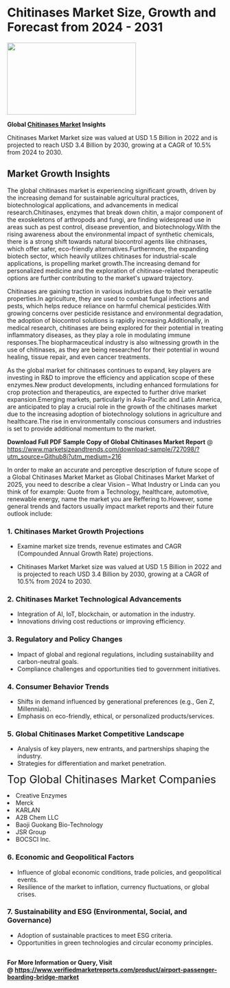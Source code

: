 <H1>Chitinases Market Size, Growth and Forecast from 2024 - 2031</H1><img class="aligncenter size-medium wp-image-584254" src="https://thirdeyenews.in/wp-content/uploads/2024/09/Global-Market-Research-300x168.jpeg" alt="" width="300" height="168" /><p><strong>Global&nbsp;<a href="https://www.marketsizeandtrends.com/download-sample/727098/?utm_source=Github8j?utm_medium=216">Chitinases Market</a> Insights</strong></p><p>Chitinases Market Market size was valued at USD 1.5 Billion in 2022 and is projected to reach USD 3.4 Billion by 2030, growing at a CAGR of 10.5% from 2024 to 2030.</p><p><h2>Market Growth Insights</h2> <p>The global chitinases market is experiencing significant growth, driven by the increasing demand for sustainable agricultural practices, biotechnological applications, and advancements in medical research.Chitinases, enzymes that break down chitin, a major component of the exoskeletons of arthropods and fungi, are finding widespread use in areas such as pest control, disease prevention, and biotechnology.With the rising awareness about the environmental impact of synthetic chemicals, there is a strong shift towards natural biocontrol agents like chitinases, which offer safer, eco-friendly alternatives.Furthermore, the expanding biotech sector, which heavily utilizes chitinases for industrial-scale applications, is propelling market growth.The increasing demand for personalized medicine and the exploration of chitinase-related therapeutic options are further contributing to the market's upward trajectory.</p> <p>Chitinases are gaining traction in various industries due to their versatile properties.In agriculture, they are used to combat fungal infections and pests, which helps reduce reliance on harmful chemical pesticides.With growing concerns over pesticide resistance and environmental degradation, the adoption of biocontrol solutions is rapidly increasing.Additionally, in medical research, chitinases are being explored for their potential in treating inflammatory diseases, as they play a role in modulating immune responses.The biopharmaceutical industry is also witnessing growth in the use of chitinases, as they are being researched for their potential in wound healing, tissue repair, and even cancer treatments.</p> <p>As the global market for chitinases continues to expand, key players are investing in R&D to improve the efficiency and application scope of these enzymes.New product developments, including enhanced formulations for crop protection and therapeutics, are expected to further drive market expansion.Emerging markets, particularly in Asia-Pacific and Latin America, are anticipated to play a crucial role in the growth of the chitinases market due to the increasing adoption of biotechnology solutions in agriculture and healthcare.The rise in environmentally conscious consumers and industries is set to provide additional momentum to the market.</p> <p><span class=""><strong>Download Full PDF Sample Copy of Global Chitinases Market Report</strong> @ <a href="https://www.marketsizeandtrends.com/download-sample/727098/?utm_source=Github8j?utm_medium=216" target="_blank">https://www.marketsizeandtrends.com/download-sample/727098/?utm_source=Github8j?utm_medium=216</a></span></p><p>In order to make an accurate and perceptive description of future scope of a Global&nbsp;Chitinases Market Market as Global&nbsp;Chitinases Market Market of 2025, you need to describe a clear Vision &ndash; What Industry or Linda can you think of for example: Quote from a Technology, healthcare, automotive, renewable energy, name the market you are Reffering to.However, some general trends and factors usually impact market reports and their future outlook include:</p><h3>1.&nbsp;<strong>Chitinases Market Growth Projections</strong></h3><ul><li>Examine market size trends, revenue estimates and CAGR (Compounded Annual Growth Rate) projections.</li><li><p>Chitinases Market Market size was valued at USD 1.5 Billion in 2022 and is projected to reach USD 3.4 Billion by 2030, growing at a CAGR of 10.5% from 2024 to 2030.</p></li></ul><h3>2.&nbsp;<strong>Chitinases Market Technological Advancements</strong></h3><ul><li>Integration of AI, IoT, blockchain, or automation in the industry.</li><li>Innovations driving cost reductions or improving efficiency.</li></ul><h3>3.&nbsp;<strong>Regulatory and Policy Changes</strong></h3><ul><li>Impact of global and regional regulations, including sustainability and carbon-neutral goals.</li><li>Compliance challenges and opportunities tied to government initiatives.</li></ul><h3>4.&nbsp;<strong>Consumer Behavior Trends</strong></h3><ul><li>Shifts in demand influenced by generational preferences (e.g., Gen Z, Millennials).</li><li>Emphasis on eco-friendly, ethical, or personalized products/services.</li></ul><h3>5.&nbsp;<strong>Global Chitinases Market Competitive Landscape</strong></h3><ul><li>Analysis of key players, new entrants, and partnerships shaping the industry.</li><li>Strategies for differentiation and market penetration.</li></ul><p data-pm-slice="1 1 []"><span style="color: inherit; font-family: inherit; font-size: 25px;">Top Global Chitinases Market Companies</span></p><div class="" data-test-id=""><p><li>Creative Enzymes</li><li> Merck</li><li> KARLAN</li><li> A2B Chem LLC</li><li> Baoji Guokang Bio-Technology</li><li> JSR Group</li><li> BOCSCI Inc.</li></p></div><h3>6.&nbsp;<strong>Economic and Geopolitical Factors</strong></h3><ul><li>Influence of global economic conditions, trade policies, and geopolitical events.</li><li>Resilience of the market to inflation, currency fluctuations, or global crises.</li></ul><h3>7.&nbsp;<strong>Sustainability and ESG (Environmental, Social, and Governance)</strong></h3><ul><li>Adoption of sustainable practices to meet ESG criteria.</li><li>Opportunities in green technologies and circular economy principles.</li></ul><h2><strong style="font-size: 14px;">For More Information or Query, Visit @&nbsp;</strong><a style="background-color: #ffffff; font-size: 14px;" href="https://www.marketsizeandtrends.com/report/chitinases-market/" target="_blank">https://www.verifiedmarketreports.com/product/airport-passenger-boarding-bridge-market</a></h2>